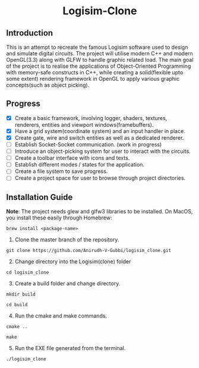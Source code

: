 <div align="center">
  <h1 align="center">Logisim-Clone</h1>
</div>

## Introduction
This is an attempt to recreate the famous Logisim software used to design and simulate digital circuits. The project will utilise modern C++ and modern OpenGL(3.3) along with GLFW to handle graphic related load. The main goal of the project is to realise the applications of Object-Oriented Programming with memory-safe constructs in C++, while creating a solid(flexible upto some extent) rendering framework in OpenGL to apply various graphic concepts(such as object picking).

## Progress
- [x] Create a basic framework, involving logger, shaders, textures, renderers, entities and viewport windows(framebuffers).
- [x] Have a grid system(coordinate system) and an input handler in place.
- [x] Create gate, wire and switch entities as well as a dedicated renderer.
- [ ] Establish Socket-Socket communication. (work in progress)
- [ ] Introduce an object-picking system for user to interact with the circuits.
- [ ] Create a toolbar interface with icons and texts.
- [ ] Establish different modes / states for the application.
- [ ] Create a file system to save progress.
- [ ] Create a project space for user to browse through project directories.

## Installation Guide

**Note**: The project needs glew and glfw3 libraries to be installed. On MacOS, you install these easily through Homebrew:
  ```
  brew install <package-name>
  ```
  
1. Clone the master branch of the repository.
  ```
  git clone https://github.com/Anirudh-V-Gubbi/logisim_clone.git
  ```
2. Change directory into the Logisim(clone) folder
  ```
  cd logisim_clone
  ```
3. Create a build folder and change directory.
  ```
  mkdir build
  ```
  ```
  cd build
  ```
4. Run the cmake and make commands.
  ```
  cmake ..
  ```
  ```
  make
  ```
5. Run the EXE file generated from the terminal.
  ```
  ./logisim_clone
  ```
  
